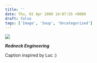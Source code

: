 ```yaml
---
title: ''
date: Thu, 02 Apr 2009 14:07:55 +0000
draft: false
tags: ['Image', 'Soup', 'Uncategorized']
---
```


![](https://madd0.files.wordpress.com/2009/04/rcxxgaq0nlt2gh5tzliyhyg4o1_500.jpg)

**_Redneck Engineering_**

Caption inspired by Luc :)